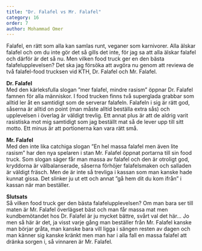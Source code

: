 ```yaml
---
title: "Dr. Falafel vs Mr. Falafel"
category: 16
order: 7
author: Mohammad Omer
---
```


Falafel, en rätt som alla kan samlas runt, veganer som karnivorer. Alla älskar falafel och om du inte gör det så gills det inte, för jag sa att alla älskar falafel och därför är det så nu. Men vilken food truck ger en den bästa falafelupplevelsen? Det ska jag försöka att avgöra nu genom att reviewa de två falafel-food trucksen vid KTH, Dr. Falafel och Mr. Falafel.

**Dr. Falafel**  
Med den kärleksfulla slogan ”mer falafel, mindre rasism” öppnar Dr. Falafel famnen för alla människor. I food trucken finns två superglada grabbar som alltid ler åt en samtidigt som de serverar falafeln. Falafeln i sig är rätt god, såserna är alltid on point (man måste alltid beställa extra sås) och upplevelsen i överlag är väldigt trevlig. Ett annat plus är att de aldrig varit rasistiska mot mig samtidigt som jag beställt mat så de lever upp till sitt motto. Ett minus är att portionerna kan vara rätt små.

**Mr. Falafel**  
Med den inte lika catchiga slogan ”En hel massa falafel men även lite rasism” har den nya spelaren i stan Mr. Falafel öppnat portarna till sin food truck. Som slogan säger får man massa av falafel och den är otroligt god, kryddorna är välbalanserade, såserna förhöjer falafelsmaken och salladen är väldigt fräsch. Men de är inte så trevliga i kassan som man kanske hade kunnat gissa. Det slinker ju ut ett och annat ”gå hem dit du kom ifrån” i kassan när man beställer.

**Slutsats**  
Så vilken food truck ger den bästa falafelupplevelsen? Om man bara ser till maten är Mr. Falafel överlägset bäst och man får massa mat men kundbemötandet hos Dr. Falafel är ju mycket bättre, svårt val det här… Jo men så här är det, ja visst varje gång man beställer från Mr. Falafel kanske man börjar gråta, man kanske bara vill ligga i sängen resten av dagen och man känner sig kanske kränkt men man har i alla fall en massa falafel att dränka sorgen i, så vinnaren är Mr. Falafel.

